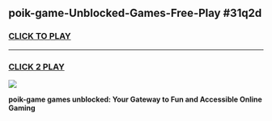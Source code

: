 
## poik-game-Unblocked-Games-Free-Play #31q2d
<h3>
<a href="https://us.freeplayer.one?title=poik-game&ref=9M">CLICK TO PLAY</a></h3>
<hr>

<h3>
<a href="https://us.freeplayer.one?title=poik-game&ref=9M">CLICK 2 PLAY</a>
  
</h3>

<a href="https://us.freeplayer.one?title=poik-game&ref=9M"><img src="https://clearcache.store/games.png"></a>


**poik-game games unblocked: Your Gateway to Fun and Accessible Online Gaming**
